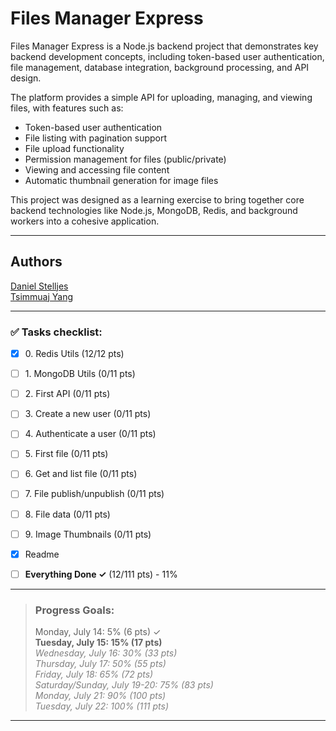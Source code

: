 # Files Manager Express

Files Manager Express is a Node.js backend project that demonstrates key
backend development concepts, including token-based user authentication,
file management, database integration, background processing, and API design.

The platform provides a simple API for uploading, managing, and
viewing files, with features such as:

* Token-based user authentication
* File listing with pagination support
* File upload functionality
* Permission management for files (public/private)
* Viewing and accessing file content
* Automatic thumbnail generation for image files

This project was designed as a learning exercise to bring together core
backend technologies like Node.js, MongoDB, Redis, and background workers
into a cohesive application.

----

## Authors
[Daniel Stelljes](https://github.com/Zytronium)  
[Tsimmuaj Yang](https://github.com/Jimwall0)

----

### ✅ Tasks checklist:
- [X] ​0. Redis Utils (12/12 pts)
- [ ] ​1. MongoDB Utils (0/11 pts)
- [ ] ​2. First API (0/11 pts)
- [ ] ​3. Create a new user (0/11 pts)
- [ ] ​4. Authenticate a user (0/11 pts)
- [ ] ​5. First file (0/11 pts)
- [ ] ​6. Get and list file (0/11 pts)
- [ ] ​7. File publish/unpublish (0/11 pts)
- [ ] ​8. File data (0/11 pts)
- [ ] ​9. Image Thumbnails (0/11 pts)


- [X] Readme
- [ ] **Everything Done ✓** (12/111 pts) - 11%

---

>### Progress Goals:
>Monday, July 14: 5% (6 pts) ✓  
<strong>Tuesday, July 15: 15% (17 pts)</strong>  
<em style="color: gray">Wednesday, July 16: 30% (33 pts)</em>  
<em style="color: gray">Thursday, July 17: 50% (55 pts)</em>  
<em style="color: gray">Friday, July 18: 65% (72 pts)</em>  
<em style="color: gray">Saturday/Sunday, July 19-20: 75% (83 pts)</em>  
<em style="color: gray">Monday, July 21: 90% (100 pts)</em>  
<em style="color: gray">Tuesday, July 22: 100% (111 pts)</em>  
---

